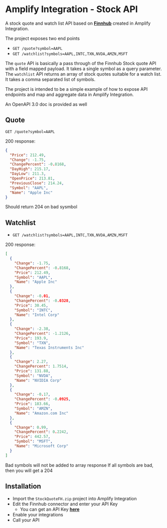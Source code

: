# Amplify Integration - Stock API

A stock quote and watch list API based on [**Finnhub**](https://finnhub.io/) created in Amplify Integration.

The project exposes two end points
* `GET /quote?symbol=AAPL`
* `GET /watchlist?symbols=AAPL,INTC,TXN,NVDA,AMZN,MSFT`

The `quote` API is basically a pass through of the Finnhub Stock quote API with a field mapped payload. It takes a single symbol as a query parameter. The `watchlist` API returns an array of stock quotes suitable for a watch list. It takes a comma separated list of symbols.

The project is intended to be a simple example of how to expose API endpoints and map and aggregate data in Amplify Integration.

An OpenAPI 3.0 doc is provided as well

## Quote

`GET /quote?symbol=AAPL`

200 response:

```json
{
  "Price": 212.49,
  "Change": -1.75,
  "ChangePercent": -0.8168,
  "DayHigh": 215.17,
  "DayLow": 211.3,
  "OpenPrice": 213.81,
  "PreviousClose": 214.24,
  "Symbol": "AAPL",
  "Name": "Apple Inc"
}
```

Should return 204 on bad sysmbol

## Watchlist

* `GET /watchlist?symbols=AAPL,INTC,TXN,NVDA,AMZN,MSFT`

200 response:

```json
[
  {
    "Change": -1.75,
    "ChangePercent": -0.8168,
    "Price": 212.49,
    "Symbol": "AAPL",
    "Name": "Apple Inc"
  },
  {
    "Change": -0.01,
    "ChangePercent": -0.0328,
    "Price": 30.45,
    "Symbol": "INTC",
    "Name": "Intel Corp"
  },
  {
    "Change": -2.38,
    "ChangePercent": -1.2126,
    "Price": 193.9,
    "Symbol": "TXN",
    "Name": "Texas Instruments Inc"
  },
  {
    "Change": 2.27,
    "ChangePercent": 1.7514,
    "Price": 131.88,
    "Symbol": "NVDA",
    "Name": "NVIDIA Corp"
  },
  {
    "Change": -0.17,
    "ChangePercent": -0.0925,
    "Price": 183.66,
    "Symbol": "AMZN",
    "Name": "Amazon.com Inc"
  },
  {
    "Change": 0.99,
    "ChangePercent": 0.2242,
    "Price": 442.57,
    "Symbol": "MSFT",
    "Name": "Microsoft Corp"
  }
]
```

Bad symbols will not be added to array response
If all symbols are bad, then you will get a 204

## Installation

* Import the `StockQuoteFH.zip` project into Amplify Integration
* Edit the Finnhub connector and enter your API Key
  * You can get an API Key [**here**](https://finnhub.io/)
* Enable your integrations
* Call your API